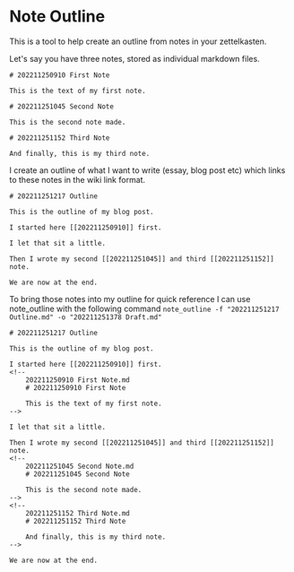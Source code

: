 # Note Outline

This is a tool to help create an outline from notes in your zettelkasten. 

Let's say you have three notes, stored as individual markdown files.

```202211250910 First Note.md
# 202211250910 First Note

This is the text of my first note.
```

```202211251045 Second Note.md
# 202211251045 Second Note

This is the second note made.
```

```202211251152 Third Note.md
# 202211251152 Third Note

And finally, this is my third note.
```

I create an outline of what I want to write (essay, blog post etc) which links to these notes in the wiki link format.

```202211251217 Outline.md
# 202211251217 Outline

This is the outline of my blog post.

I started here [[202211250910]] first.

I let that sit a little.

Then I wrote my second [[202211251045]] and third [[202211251152]] note.

We are now at the end.
```

To bring those notes into my outline for quick reference I can use note_outline with the following command `note_outline -f "202211251217 Outline.md" -o "202211251378 Draft.md"`

```202211251378 Draft.md
# 202211251217 Outline

This is the outline of my blog post.

I started here [[202211250910]] first.
<!--
    202211250910 First Note.md
    # 202211250910 First Note
    
    This is the text of my first note.    
-->

I let that sit a little.

Then I wrote my second [[202211251045]] and third [[202211251152]] note.
<!--
    202211251045 Second Note.md
    # 202211251045 Second Note
    
    This is the second note made.    
-->
<!--
    202211251152 Third Note.md
    # 202211251152 Third Note
    
    And finally, this is my third note.    
-->

We are now at the end.
```